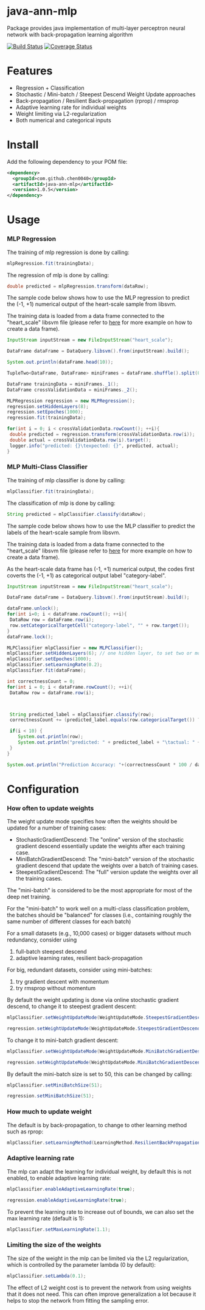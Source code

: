 # java-ann-mlp
Package provides java implementation of multi-layer perceptron neural network with back-propagation learning algorithm 

[![Build Status](https://travis-ci.org/chen0040/java-ann-mlp.svg?branch=master)](https://travis-ci.org/chen0040/java-ann-mlp) [![Coverage Status](https://coveralls.io/repos/github/chen0040/java-ann-mlp/badge.svg?branch=master)](https://coveralls.io/github/chen0040/java-ann-mlp?branch=master) 


# Features

* Regression + Classification
* Stochastic / Mini-batch / Steepest Descend Weight Update approaches
* Back-propagation / Resilient Back-propagation (rprop) / rmsprop
* Adaptive learning rate for individual weights
* Weight limiting via L2-regularization
* Both numerical and categorical inputs

# Install

Add the following dependency to your POM file:

```xml
<dependency>
  <groupId>com.github.chen0040</groupId>
  <artifactId>java-ann-mlp</artifactId>
  <version>1.0.5</version>
</dependency>
```

# Usage

### MLP Regression

The training of mlp regression is done by calling:

```java
mlpRegression.fit(trainingData);
```

The regression of mlp is done by calling:

```java
double predicted = mlpRegression.transform(dataRow);
```

The sample code below shows how to use the MLP regression to predict the (-1, +1) numerical output of the heart-scale sample from libsvm.

The training data is loaded from a data frame connected to the "heart_scale" libsvm file (please refer to [here](https://github.com/chen0040/java-data-frame) for more example on how to create a data frame).
 
```java
InputStream inputStream = new FileInputStream("heart_scale");

DataFrame dataFrame = DataQuery.libsvm().from(inputStream).build();

System.out.println(dataFrame.head(10));

TupleTwo<DataFrame, DataFrame> miniFrames = dataFrame.shuffle().split(0.9);

DataFrame trainingData = miniFrames._1();
DataFrame crossValidationData = miniFrames._2();

MLPRegression regression = new MLPRegression();
regression.setHiddenLayers(8);
regression.setEpoches(1000);
regression.fit(trainingData);

for(int i = 0; i < crossValidationData.rowCount(); ++i){
 double predicted = regression.transform(crossValidationData.row(i));
 double actual = crossValidationData.row(i).target();
 logger.info("predicted: {}\texpected: {}", predicted, actual);
}
```

### MLP Multi-Class Classifier
The training of mlp classifier is done by calling:

```java
mlpClassifier.fit(trainingData);
```

The classification of mlp is done by calling:

```java
String predicted = mlpClassifier.classify(dataRow);
```

The sample code below shows how to use the MLP classifier to predict the labels of the heart-scale sample from libsvm.

The training data is loaded from a data frame connected to the "heart_scale" libsvm file (please refer to [here](https://github.com/chen0040/java-data-frame) for more example on how to create a data frame).

As the heart-scale data frame has (-1, +1) numerical output, the codes first coverts the (-1, +1) as categorical output label "category-label".
```java
InputStream inputStream = new FileInputStream("heart_scale");

DataFrame dataFrame = DataQuery.libsvm().from(inputStream).build();

dataFrame.unlock();
for(int i=0; i < dataFrame.rowCount(); ++i){
 DataRow row = dataFrame.row(i);
 row.setCategoricalTargetCell("category-label", "" + row.target());
}
dataFrame.lock();

MLPClassifier mlpClassifier = new MLPClassifier();
mlpClassifier.setHiddenLayers(6); // one hidden layer, to set two or more hidden layer call mlpClassifier.setHiddenLayer([layer1NeuronCunt], [layer2NeuronCunt], ...);
mlpClassifier.setEpoches(1000);
mlpClassifier.setLearningRate(0.2);
mlpClassifier.fit(dataFrame);

int correctnessCount = 0;
for(int i = 0; i < dataFrame.rowCount(); ++i){
 DataRow row = dataFrame.row(i);



 String predicted_label = mlpClassifier.classify(row);
 correctnessCount += (predicted_label.equals(row.categoricalTarget()) ? 1 : 0);

 if(i < 10) {
    System.out.println(row);
    System.out.println("predicted: " + predicted_label + "\tactual: " + row.categoricalTarget());
 }
}

System.out.println("Prediction Accuracy: "+(correctnessCount * 100 / dataFrame.rowCount()));
```

# Configuration

### How often to update weights

 The weight update mode specifies how often the weights should be updated for a number of training cases:
 
 * StochasticGradientDescend: The "online" version of the stochastic gradient descend essentially update the weights after each training case.
 * MiniBatchGradientDescend: The "mini-batch" version of the stochastic gradient descend that update the weights over a batch of training cases.
 * SteepestGradientDescend: The "full" version update the weights over all the training cases.
 
 The "mini-batch" is considered to be the most appropriate for most of the deep net training.
 
 For the "mini-batch" to work well on a multi-class classification problem, the batches should be "balanced" for classes
 (i.e., containing roughly the same number of different classes for each batch)
 
 For a small datasets (e.g., 10,000 cases) or bigger datasets without much redundancy, consider using
 1. full-batch steepest descend
 2. adaptive learning rates, resilient back-propagation
 
 For big, redundant datasets, consider using mini-batches:
 1. try gradient descent with momentum
 2. try rmsprop without momentum

By default the weight updating is done via online stochastic gradient descend, to change it to steepest gradient descent:

```java
mlpClassifier.setWeightUpdateMode(WeightUpdateMode.SteepestGradientDescend);
```

```java
regression.setWeightUpdateMode(WeightUpdateMode.SteepestGradientDescend);
```

To change it to mini-batch gradient descent:

```java
mlpClassifier.setWeightUpdateMode(WeightUpdateMode.MiniBatchGradientDescend);
```

```java
regression.setWeightUpdateMode(WeightUpdateMode.MiniBatchGradientDescend);
```

By default the mini-batch size is set to 50, this can be changed by calling:

```java
mlpClassifier.setMiniBatchSize(51);
```

```java
regression.setMiniBatchSize(51);
```

### How much to update weight

The default is by back-propagation, to change to other learning method such as rprop:

```java
mlpClassifier.setLearningMethod(LearningMethod.ResilientBackPropagation);
```

### Adaptive learning rate

The mlp can adapt the learning for individual weight, by default this is not enabled, to enable adaptive learning rate:

```java
mlpClassifier.enableAdaptiveLearningRate(true);
```

```java
regression.enableAdaptiveLearningRate(true);
```

To prevent the learning rate to increase out of bounds, we can also set the max learning rate (default is 1):

```java
mlpClassifier.setMaxLearningRate(1.1);
```

### Limiting the size of the weights

The size of the weight in the mlp can be limited via the L2 regularization, which is controlled by the parameter lambda (0 by default):
 
 ```java
 mlpClassifier.setLambda(0.1); 
 ```
 
 The effect of L2 weight cost is to prevent the network from using weights that it does not need. This can often improve generalization a lot
 because it helps to stop the network from fitting the sampling error.

